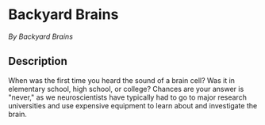 Backyard Brains
===============
_By Backyard Brains_

Description
-----------
When was the first time you heard the sound of a brain cell? Was it in elementary school, high school, or college? Chances are your answer is "never," as we neuroscientists have typically had to go to major research universities and use expensive equipment to learn about and investigate the brain.
